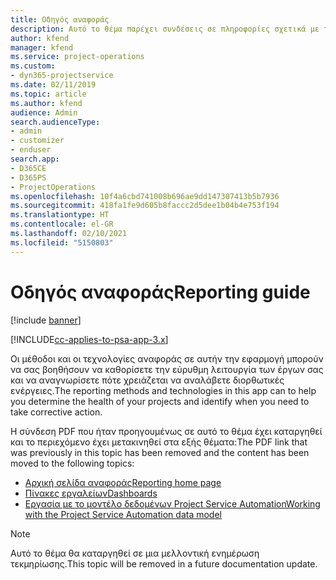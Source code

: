 ```yaml
---
title: Οδηγός αναφοράς
description: Αυτό το θέμα παρέχει συνδέσεις σε πληροφορίες σχετικά με τις αναφορές.
author: kfend
manager: kfend
ms.service: project-operations
ms.custom:
- dyn365-projectservice
ms.date: 02/11/2019
ms.topic: article
ms.author: kfend
audience: Admin
search.audienceType:
- admin
- customizer
- enduser
search.app:
- D365CE
- D365PS
- ProjectOperations
ms.openlocfilehash: 10f4a6cbd741008b696ae9dd147307413b5b7936
ms.sourcegitcommit: 418fa1fe9d605b8faccc2d5dee1b04b4e753f194
ms.translationtype: HT
ms.contentlocale: el-GR
ms.lasthandoff: 02/10/2021
ms.locfileid: "5150803"
---
```

# <a name="reporting-guide"></a><span data-ttu-id="8b000-103">Οδηγός αναφοράς</span><span class="sxs-lookup"><span data-stu-id="8b000-103">Reporting guide</span></span>

[!include [banner](../../includes/psa-now-project-operations.md)]

[!INCLUDE[cc-applies-to-psa-app-3.x](../../includes/cc-applies-to-psa-app-3x.md)]

<span data-ttu-id="8b000-104">Οι μέθοδοι και οι τεχνολογίες αναφοράς σε αυτήν την εφαρμογή μπορούν να σας βοηθήσουν να καθορίσετε την εύρυθμη λειτουργία των έργων σας και να αναγνωρίσετε πότε χρειάζεται να αναλάβετε διορθωτικές ενέργειες.</span><span class="sxs-lookup"><span data-stu-id="8b000-104">The reporting methods and technologies in this app can to help you determine the health of your projects and identify when you need to take corrective action.</span></span> 

<span data-ttu-id="8b000-105">Η σύνδεση PDF που ήταν προηγουμένως σε αυτό το θέμα έχει καταργηθεί και το περιεχόμενο έχει μετακινηθεί στα εξής θέματα:</span><span class="sxs-lookup"><span data-stu-id="8b000-105">The PDF link that was previously in this topic has been removed and the content has been moved to the following topics:</span></span>

- [<span data-ttu-id="8b000-106">Αρχική σελίδα αναφοράς</span><span class="sxs-lookup"><span data-stu-id="8b000-106">Reporting home page</span></span>](../reports-reporting-dynamics-365-project-service.md)
- [<span data-ttu-id="8b000-107">Πίνακες εργαλείων</span><span class="sxs-lookup"><span data-stu-id="8b000-107">Dashboards</span></span>](../reports-dashboards.md)
- [<span data-ttu-id="8b000-108">Εργασία με το μοντέλο δεδομένων Project Service Automation</span><span class="sxs-lookup"><span data-stu-id="8b000-108">Working with the Project Service Automation data model</span></span>](../reports-working-project-service-data-model.md)

> [!NOTE]
> <span data-ttu-id="8b000-109">Αυτό το θέμα θα καταργηθεί σε μια μελλοντική ενημέρωση τεκμηρίωσης.</span><span class="sxs-lookup"><span data-stu-id="8b000-109">This topic will be removed in a future documentation update.</span></span> 
